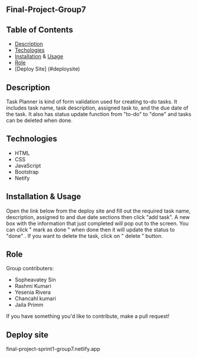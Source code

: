 ## Final-Project-Group7

## Table of Contents

- [Description](#description)
- [Techologies](#technologies)
- [Installation](#installation) & [Usage](#usage)
- [Role](#role)
- [Deploy Site] (#deploysite)

## Description
Task Planner is kind of form validation used for creating to-do tasks. It includes task name, task description, assigned task to, and the due date of the task. It also has status update function from "to-do" to "done" and tasks can be deleted when done. 

## Technologies
- HTML
- CSS
- JavaScript
- Bootstrap 
- Netify 

## Installation & Usage
Open the link below from the deploy site and fill out the required task name, description, assigned to and due date sections then click "add task". A new box with the information that just completed will pop out to the screen. You can click " mark as done " when done then it will update the status to "done" . If you want to delete the task, click on " delete " button.

## Role

Group contributers: 
- Sopheavatey Sin
- Rashmi Kumari
- Yesenia Rivera
- Chancahl kumari
- Jaila Primm

If you have something you'd like to contribute, make a pull request!

## Deploy site
final-project-sprint1-group7.netlify.app
